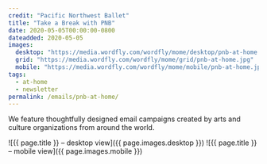 ```yaml
---
credit: "Pacific Northwest Ballet"
title: "Take a Break with PNB"
date: 2020-05-05T00:00:00-0800
dateadded: 2020-05-05
images:
  desktop: "https://media.wordfly.com/wordfly/mome/desktop/pnb-at-home.jpg"
  grid: "https://media.wordfly.com/wordfly/mome/grid/pnb-at-home.jpg"
  mobile: "https://media.wordfly.com/wordfly/mome/mobile/pnb-at-home.jpg"
tags:
  - at-home
  - newsletter
permalink: /emails/pnb-at-home/
---
```

We feature thoughtfully designed email campaigns created by arts and culture organizations from around the world.

![{{ page.title }} – desktop view]({{ page.images.desktop }})
![{{ page.title }} – mobile view]({{ page.images.mobile }})
